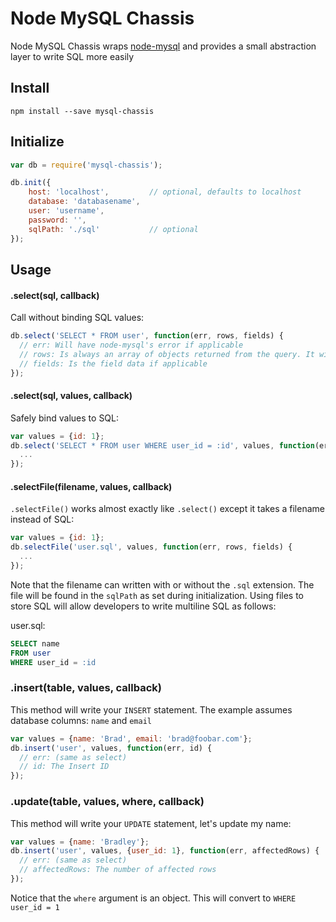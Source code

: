 # Node MySQL Chassis

Node MySQL Chassis wraps [node-mysql](https://github.com/felixge/node-mysql) and provides a small abstraction layer to write SQL more easily

## Install

```
npm install --save mysql-chassis
```

## Initialize

```js
var db = require('mysql-chassis');

db.init({
    host: 'localhost',         // optional, defaults to localhost
    database: 'databasename',
    user: 'username',
    password: '',
    sqlPath: './sql'           // optional
});
```

## Usage

#### .select(sql, callback)

Call without binding SQL values:

```js
db.select('SELECT * FROM user', function(err, rows, fields) {
  // err: Will have node-mysql's error if applicable
  // rows: Is always an array of objects returned from the query. It will be an empty array if no results
  // fields: Is the field data if applicable
});
```

#### .select(sql, values, callback)

Safely bind values to SQL:

```js
var values = {id: 1};
db.select('SELECT * FROM user WHERE user_id = :id', values, function(err, rows, fields) {
  ...
});
```

#### .selectFile(filename, values, callback)

`.selectFile()` works almost exactly like `.select()` except it takes a filename instead of SQL:

```js
var values = {id: 1};
db.selectFile('user.sql', values, function(err, rows, fields) {
  ...
});
```

Note that the filename can written with or without the `.sql` extension. The file will be found in the `sqlPath` as set during initialization. Using files to store SQL will allow developers to write multiline SQL as follows:

user.sql:
```sql
SELECT name
FROM user
WHERE user_id = :id
```

### .insert(table, values, callback)

This method will write your `INSERT` statement. The example assumes database columns: `name` and `email`

```js
var values = {name: 'Brad', email: 'brad@foobar.com'};
db.insert('user', values, function(err, id) {
  // err: (same as select)
  // id: The Insert ID
});
```

### .update(table, values, where, callback)

This method will write your `UPDATE` statement, let's update my name:

```js
var values = {name: 'Bradley'};
db.insert('user', values, {user_id: 1}, function(err, affectedRows) {
  // err: (same as select)
  // affectedRows: The number of affected rows
});
```

Notice that the `where` argument is an object. This will convert to `WHERE user_id = 1`





